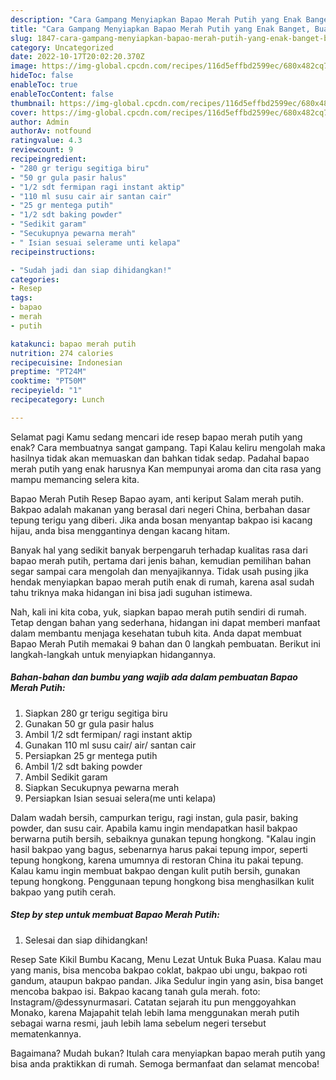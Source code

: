 ```yaml
---
description: "Cara Gampang Menyiapkan Bapao Merah Putih yang Enak Banget, Buat Buka Puasa Sempurna"
title: "Cara Gampang Menyiapkan Bapao Merah Putih yang Enak Banget, Buat Buka Puasa Sempurna"
slug: 1847-cara-gampang-menyiapkan-bapao-merah-putih-yang-enak-banget-buat-buka-puasa-sempurna
category: Uncategorized
date: 2022-10-17T20:02:20.370Z
image: https://img-global.cpcdn.com/recipes/116d5effbd2599ec/680x482cq70/bapao-merah-putih-foto-resep-utama.jpg
hideToc: false
enableToc: true
enableTocContent: false
thumbnail: https://img-global.cpcdn.com/recipes/116d5effbd2599ec/680x482cq70/bapao-merah-putih-foto-resep-utama.jpg
cover: https://img-global.cpcdn.com/recipes/116d5effbd2599ec/680x482cq70/bapao-merah-putih-foto-resep-utama.jpg
author: Admin
authorAv: notfound
ratingvalue: 4.3
reviewcount: 9
recipeingredient:
- "280 gr terigu segitiga biru"
- "50 gr gula pasir halus"
- "1/2 sdt fermipan ragi instant aktip"
- "110 ml susu cair air santan cair"
- "25 gr mentega putih"
- "1/2 sdt baking powder"
- "Sedikit garam"
- "Secukupnya pewarna merah"
- " Isian sesuai selerame unti kelapa"
recipeinstructions:

- "Sudah jadi dan siap dihidangkan!"
categories:
- Resep
tags:
- bapao
- merah
- putih

katakunci: bapao merah putih 
nutrition: 274 calories
recipecuisine: Indonesian
preptime: "PT24M"
cooktime: "PT50M"
recipeyield: "1"
recipecategory: Lunch

---
```



Selamat pagi Kamu sedang mencari ide resep bapao merah putih yang enak? Cara membuatnya sangat gampang. Tapi Kalau keliru mengolah maka hasilnya tidak akan memuaskan dan bahkan tidak sedap. Padahal bapao merah putih yang enak harusnya Kan mempunyai aroma dan cita rasa yang mampu memancing selera kita.


Bapao Merah Putih Resep Bapao ayam, anti keriput Salam merah putih. Bakpao adalah makanan yang berasal dari negeri China, berbahan dasar tepung terigu yang diberi. Jika anda bosan menyantap bakpao isi kacang hijau, anda bisa menggantinya dengan kacang hitam.

Banyak hal yang sedikit banyak berpengaruh terhadap kualitas rasa dari bapao merah putih, pertama dari jenis bahan, kemudian pemilihan bahan segar sampai cara mengolah dan menyajikannya. Tidak usah pusing jika hendak menyiapkan bapao merah putih enak di rumah, karena asal sudah tahu triknya maka hidangan ini bisa jadi suguhan istimewa.


Nah, kali ini kita coba, yuk, siapkan bapao merah putih sendiri di rumah. Tetap dengan bahan yang sederhana, hidangan ini dapat memberi manfaat dalam membantu menjaga kesehatan tubuh kita. Anda dapat membuat Bapao Merah Putih memakai 9 bahan dan 0 langkah pembuatan. Berikut ini langkah-langkah untuk menyiapkan hidangannya.

<!--inarticleads1-->

##### Bahan-bahan dan bumbu yang wajib ada dalam pembuatan Bapao Merah Putih:

1. Siapkan 280 gr terigu segitiga biru
1. Gunakan 50 gr gula pasir halus
1. Ambil 1/2 sdt fermipan/ ragi instant aktip
1. Gunakan 110 ml susu cair/ air/ santan cair
1. Persiapkan 25 gr mentega putih
1. Ambil 1/2 sdt baking powder
1. Ambil Sedikit garam
1. Siapkan Secukupnya pewarna merah
1. Persiapkan  Isian sesuai selera(me unti kelapa)


Dalam wadah bersih, campurkan terigu, ragi instan, gula pasir, baking powder, dan susu cair. Apabila kamu ingin mendapatkan hasil bakpao berwarna putih bersih, sebaiknya gunakan tepung hongkong. &#34;Kalau ingin hasil bakpao yang bagus, sebenarnya harus pakai tepung impor, seperti tepung hongkong, karena umumnya di restoran China itu pakai tepung. Kalau kamu ingin membuat bakpao dengan kulit putih bersih, gunakan tepung hongkong. Penggunaan tepung hongkong bisa menghasilkan kulit bakpao yang putih cerah. 

<!--inarticleads2-->

##### Step by step untuk membuat Bapao Merah Putih:


1. Selesai dan siap dihidangkan!

Resep Sate Kikil Bumbu Kacang, Menu Lezat Untuk Buka Puasa. Kalau mau yang manis, bisa mencoba bakpao coklat, bakpao ubi ungu, bakpao roti gandum, ataupun bakpao pandan. Jika Sedulur ingin yang asin, bisa banget mencoba bakpao isi. Bakpao kacang tanah gula merah. foto: Instagram/@dessynurmasari. Catatan sejarah itu pun menggoyahkan Monako, karena Majapahit telah lebih lama menggunakan merah putih sebagai warna resmi, jauh lebih lama sebelum negeri tersebut mematenkannya. 

Bagaimana? Mudah bukan? Itulah cara menyiapkan bapao merah putih yang bisa anda praktikkan di rumah. Semoga bermanfaat dan selamat mencoba!
